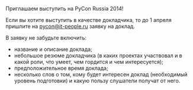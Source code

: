 Приглашаем выступить на PyCon Russia 2014!

Если вы хотите выступить в качестве докладчика, то до 1 апреля пришлите на pycon@it-people.ru заявку на доклад.

В заявку не забудьте включить:

* название и описание доклада;
* небольшое резюме докладчика (в каких проектах участвовал и в какой роли, что умеет, чем гордится и чем интересуется);
* предположительное время доклада;
* несколько слов о том, кому будет интересен доклад (необходимый уровень подготовки) и какую пользу слушатели получат от него.
